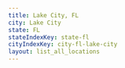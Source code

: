 ```yaml
---
title: Lake City, FL
city: Lake City
state: FL
stateIndexKey: state-fl
cityIndexKey: city-fl-lake-city
layout: list_all_locations
---
```

